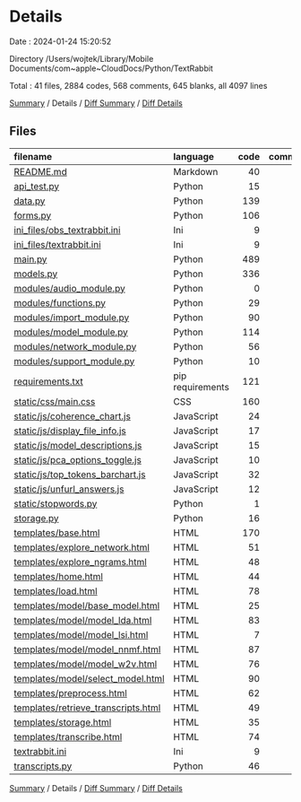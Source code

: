 # Details

Date : 2024-01-24 15:20:52

Directory /Users/wojtek/Library/Mobile Documents/com~apple~CloudDocs/Python/TextRabbit

Total : 41 files,  2884 codes, 568 comments, 645 blanks, all 4097 lines

[Summary](results.md) / Details / [Diff Summary](diff.md) / [Diff Details](diff-details.md)

## Files
| filename | language | code | comment | blank | total |
| :--- | :--- | ---: | ---: | ---: | ---: |
| [README.md](/README.md) | Markdown | 40 | 0 | 29 | 69 |
| [api_test.py](/api_test.py) | Python | 15 | 0 | 7 | 22 |
| [data.py](/data.py) | Python | 139 | 19 | 52 | 210 |
| [forms.py](/forms.py) | Python | 106 | 10 | 18 | 134 |
| [ini_files/obs_textrabbit.ini](/ini_files/obs_textrabbit.ini) | Ini | 9 | 0 | 1 | 10 |
| [ini_files/textrabbit.ini](/ini_files/textrabbit.ini) | Ini | 9 | 0 | 1 | 10 |
| [main.py](/main.py) | Python | 489 | 138 | 165 | 792 |
| [models.py](/models.py) | Python | 336 | 33 | 106 | 475 |
| [modules/audio_module.py](/modules/audio_module.py) | Python | 0 | 37 | 0 | 37 |
| [modules/functions.py](/modules/functions.py) | Python | 29 | 14 | 9 | 52 |
| [modules/import_module.py](/modules/import_module.py) | Python | 90 | 18 | 21 | 129 |
| [modules/model_module.py](/modules/model_module.py) | Python | 114 | 12 | 31 | 157 |
| [modules/network_module.py](/modules/network_module.py) | Python | 56 | 5 | 17 | 78 |
| [modules/support_module.py](/modules/support_module.py) | Python | 10 | 0 | 3 | 13 |
| [requirements.txt](/requirements.txt) | pip requirements | 121 | 0 | 0 | 121 |
| [static/css/main.css](/static/css/main.css) | CSS | 160 | 244 | 46 | 450 |
| [static/js/coherence_chart.js](/static/js/coherence_chart.js) | JavaScript | 24 | 1 | 1 | 26 |
| [static/js/display_file_info.js](/static/js/display_file_info.js) | JavaScript | 17 | 8 | 7 | 32 |
| [static/js/model_descriptions.js](/static/js/model_descriptions.js) | JavaScript | 15 | 2 | 2 | 19 |
| [static/js/pca_options_toggle.js](/static/js/pca_options_toggle.js) | JavaScript | 10 | 1 | 3 | 14 |
| [static/js/top_tokens_barchart.js](/static/js/top_tokens_barchart.js) | JavaScript | 32 | 1 | 3 | 36 |
| [static/js/unfurl_answers.js](/static/js/unfurl_answers.js) | JavaScript | 12 | 0 | 3 | 15 |
| [static/stopwords.py](/static/stopwords.py) | Python | 1 | 0 | 0 | 1 |
| [storage.py](/storage.py) | Python | 16 | 0 | 7 | 23 |
| [templates/base.html](/templates/base.html) | HTML | 170 | 0 | 9 | 179 |
| [templates/explore_network.html](/templates/explore_network.html) | HTML | 51 | 0 | 6 | 57 |
| [templates/explore_ngrams.html](/templates/explore_ngrams.html) | HTML | 48 | 0 | 5 | 53 |
| [templates/home.html](/templates/home.html) | HTML | 44 | 0 | 3 | 47 |
| [templates/load.html](/templates/load.html) | HTML | 78 | 3 | 16 | 97 |
| [templates/model/base_model.html](/templates/model/base_model.html) | HTML | 25 | 0 | 5 | 30 |
| [templates/model/model_lda.html](/templates/model/model_lda.html) | HTML | 83 | 0 | 4 | 87 |
| [templates/model/model_lsi.html](/templates/model/model_lsi.html) | HTML | 7 | 0 | 2 | 9 |
| [templates/model/model_nnmf.html](/templates/model/model_nnmf.html) | HTML | 87 | 0 | 4 | 91 |
| [templates/model/model_w2v.html](/templates/model/model_w2v.html) | HTML | 76 | 0 | 6 | 82 |
| [templates/model/select_model.html](/templates/model/select_model.html) | HTML | 90 | 1 | 5 | 96 |
| [templates/preprocess.html](/templates/preprocess.html) | HTML | 62 | 0 | 5 | 67 |
| [templates/retrieve_transcripts.html](/templates/retrieve_transcripts.html) | HTML | 49 | 0 | 3 | 52 |
| [templates/storage.html](/templates/storage.html) | HTML | 35 | 0 | 2 | 37 |
| [templates/transcribe.html](/templates/transcribe.html) | HTML | 74 | 0 | 15 | 89 |
| [textrabbit.ini](/textrabbit.ini) | Ini | 9 | 0 | 1 | 10 |
| [transcripts.py](/transcripts.py) | Python | 46 | 21 | 22 | 89 |

[Summary](results.md) / Details / [Diff Summary](diff.md) / [Diff Details](diff-details.md)